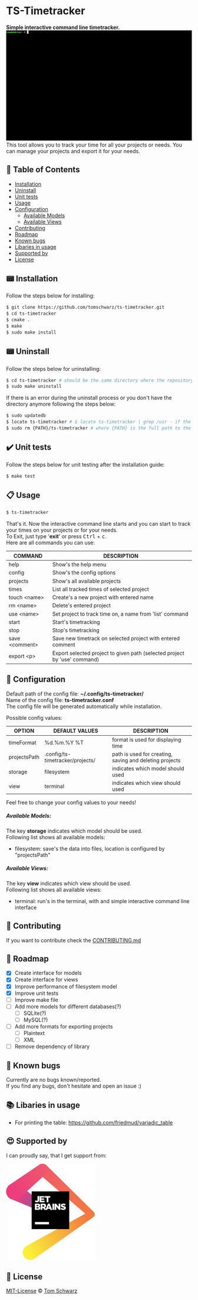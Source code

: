# TS-Timetracker
**Simple interactive command line timetracker.**  
![TS-Timetracker Screenshot](assets/ts-timetracker.gif)  
This tool allows you to track your time for all your projects or needs. You can manage your projects and export it for your needs.  

## :page_facing_up: Table of Contents
- [Installation](#pager-installation)
- [Uninstall](#pager-uninstall)
- [Unit tests](#heavy_check_mark-unit-tests)
- [Usage](#clipboard-usage)
- [Configuration](#wrench-configuration)
  - [Available Models](#available-models)
  - [Available Views](#available-views)
- [Contributing](#memo-contributing)
- [Roadmap](#car-roadmap)
- [Known bugs](#bug-known-bugs)
- [Libaries in usage](#books-libaries-in-usage)
- [Supported by](#heart_eyes-supported-by)
- [License](#scroll-license)

## :pager: Installation
Follow the steps below for installing:  
```bash
$ git clone https://github.com/tomschwarz/ts-timetracker.git  
$ cd ts-timetracker  
$ cmake .  
$ make  
$ sudo make install
```

## :pager: Uninstall
Follow the steps below for uninstalling:  
```bash
$ cd ts-timetracker # should be the same directory where the repository was cloned into  
$ sudo make uninstall
```

If there is an error during the uninstall process or you don't have the directory anymore following the steps below:  
```bash
$ sudo updatedb  
$ locate ts-timetracker # $ locate ts-timetracker | grep /usr - if the output is to large  
$ sudo rm {PATH}/ts-timetracker # where {PATH} is the full path to the binary  
```

## :heavy_check_mark: Unit tests
Follow the steps below for unit testing after the installation guide:  
```bash
$ make test    
```

## :clipboard: Usage
```bash
$ ts-timetracker
```
That's it. Now the interactive command line starts and you can start to track your times on your projects or for your needs.  
To Exit, just type '**exit**' or press <kbd>Ctrl</kbd> + <kbd>c</kbd>.  
Here are all commands you can use:

| COMMAND              | DESCRIPTION                                                               |
| -------------------- | ------------------------------------------------------------------------- |
| help                 | Show's the help menu                                                      |
| config               | Show's the config options                                                 |
| projects             | Show's all available projects                                             |
| times                | List all tracked times of selected project                                |
| touch &lt;name&gt;   | Create's a new project with entered name                                  |
| rm &lt;name&gt;      | Delete's entered project                                                  |
| use &lt;name&gt;     | Set project to track time on, a name from 'list' command                  |
| start                | Start's timetracking                                                      |
| stop                 | Stop's timetracking                                                       |
| save &lt;comment&gt; | Save new timetrack on selected project with entered comment               |
| export &lt;p&gt;     | Export selected project to given path (selected project by 'use' command) |

## :wrench: Configuration
Default path of the config file: **~/.config/ts-timetracker/**  
Name of the config file: **ts-timetracker.conf**  
The config file will be generated automatically while installation.  

Possible config values:  

| OPTION       | DEFAULT VALUES                   | DESCRIPTION                                             |
| ------------ | -------------------------------- | ------------------------------------------------------- |
| timeFormat   | %d.%m.%Y %T                      | format is used for displaying time                      |  
| projectsPath | .config/ts-timetracker/projects/ | path is used for creating, saving and deleting projects |  
| storage      | filesystem                       | indicates which model should used                       |  
| view         | terminal                         | indicates which view should used                        |  

Feel free to change your config values to your needs!  

##### Available Models:
The key **storage** indicates which model should be used.  
Following list shows all available models:  
- filesystem: save's the data into files, location is configured by "projectsPath"

##### Available Views:
The key **view** indicates which view should be used.  
Following list shows all available views:  
- terminal: run's in the terminal, with and simple interactive command line interface

## :memo: Contributing
If you want to contribute check the [CONTRIBUTING.md](https://github.com/tomschwarz/ts-timetracker/blob/master/.github/CONTRIBUTING.md)

## :car: Roadmap
- [x] Create interface for models
- [x] Create interface for views
- [x] Improve performance of filesystem model
- [x] Improve unit tests
- [ ] Improve make file
- [ ] Add more models for different databases(?)  
  - [ ] SQLite(?)  
  - [ ] MySQL(?)  
- [ ] Add more formats for exporting projects
  - [ ] Plaintext
  - [ ] XML
- [ ] Remove dependency of library

## :bug: Known bugs
Currently are no bugs known/reported.  
If you find any bugs, don't hesitate and open an issue :)

## :books: Libaries in usage
- For printing the table: https://github.com/friedmud/variadic_table

## :heart_eyes: Supported by
I can proudly say, that I get support from:  

[![Supported by JetBrains](assets/jetbrains.svg)](https://www.jetbrains.com/?from=ts-timetracker)

## :scroll: License
[MIT-License](https://choosealicense.com/licenses/mit/) © [Tom Schwarz](https://github.com/tomschwarz)
